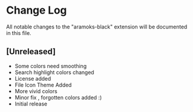 # Change Log
All notable changes to the "aramoks-black" extension will be documented in this file.


## [Unreleased]
- Some colors need smoothing
- Search highlight colors changed
- License added
- File Icon Theme Added
- More vivid colors
- Minor fix , forgotten colors added :) 
- Initial release
